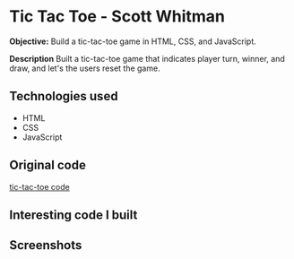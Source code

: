 # Tic Tac Toe - Scott Whitman


**Objective:** Build a tic-tac-toe game in HTML, CSS, and JavaScript.

**Description** Built a tic-tac-toe game that indicates player turn, winner, and draw, and let's the users reset the game.


## Technologies used
* HTML   
* CSS  
* JavaScript


## Original code

<a href="https://github.com/sf-wdi-31/tic-tac-toe">tic-tac-toe code</a>


## Interesting code I built


## Screenshots
